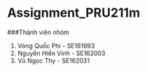 # Assignment_PRU211m
###Thành viên nhóm 
1. Vòng Quốc Phi - 	SE161993
2. Nguyễn Hiển Vinh - 	SE162003
3. Vũ Ngọc Thy - SE162031